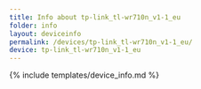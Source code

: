 ```yaml
---
title: Info about tp-link_tl-wr710n_v1-1_eu
folder: info
layout: deviceinfo
permalink: /devices/tp-link_tl-wr710n_v1-1_eu/
device: tp-link_tl-wr710n_v1-1_eu
---
```

{% include templates/device_info.md %}
